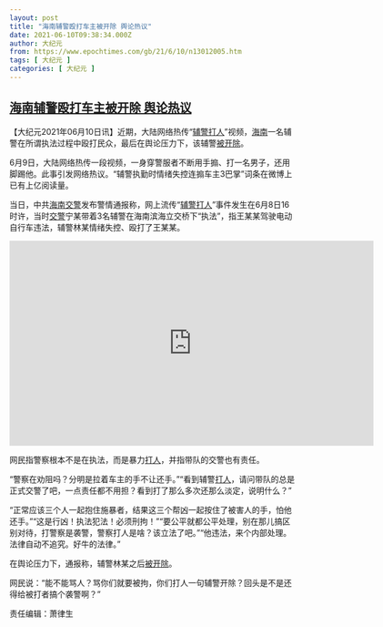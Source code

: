 ```yaml
---
layout: post
title: "海南辅警殴打车主被开除 舆论热议"
date: 2021-06-10T09:38:34.000Z
author: 大纪元
from: https://www.epochtimes.com/gb/21/6/10/n13012005.htm
tags: [ 大纪元 ]
categories: [ 大纪元 ]
---
```

<!--1623317914000-->
[海南辅警殴打车主被开除 舆论热议](https://www.epochtimes.com/gb/21/6/10/n13012005.htm)
------

<div>
<p>【大纪元2021年06月10日讯】近期，大陆网络热传“<a href="https://www.epochtimes.com/gb/tag/%E8%BE%85%E8%AD%A6%E6%89%93%E4%BA%BA.html">辅警打人</a>”视频，<a href="https://www.epochtimes.com/gb/tag/%E6%B5%B7%E5%8D%97.html">海南</a>一名辅警在所谓执法过程中殴打民众，最后在舆论压力下，该辅警<a href="https://www.epochtimes.com/gb/tag/%E8%A2%AB%E5%BC%80%E9%99%A4.html">被开除</a>。</p><p>6月9日，大陆网络热传一段视频，一身穿警服者不断用手搧、打一名男子，还用脚踢他。此事引发网络热议。“辅警执勤时情绪失控连搧车主3巴掌”词条在微博上已有上亿阅读量。</p><p>当日，中共<a href="https://www.epochtimes.com/gb/tag/%E6%B5%B7%E5%8D%97.html">海南</a><a href="https://www.epochtimes.com/gb/tag/%E4%BA%A4%E8%AD%A6.html">交警</a>发布警情通报称，网上流传“<a href="https://www.epochtimes.com/gb/tag/%E8%BE%85%E8%AD%A6%E6%89%93%E4%BA%BA.html">辅警打人</a>”事件发生在6月8日16时许，当时<a href="https://www.epochtimes.com/gb/tag/%E4%BA%A4%E8%AD%A6.html">交警</a>宁某带着3名辅警在海南滨海立交桥下“执法”，指王某某驾驶电动自行车违法，辅警林某情绪失控、殴打了王某某。</p><p style="text-align: center;"><iframe src="https://www.youmaker.com/embed/3311db7e-dd35-4043-96a3-bb3d4b157f21?r=16x9&amp;d=30" width="640" height="360" frameborder="0" allowfullscreen="allowfullscreen"></iframe></p><p>网民指警察根本不是在执法，而是暴力<a href="https://www.epochtimes.com/gb/tag/%E6%89%93%E4%BA%BA.html">打人</a>，并指带队的交警也有责任。</p><p>“警察在劝阻吗？分明是拉着车主的手不让还手。”“看到辅警<a href="https://www.epochtimes.com/gb/tag/%E6%89%93%E4%BA%BA.html">打人</a>，请问带队的总是正式交警了吧，一点责任都不用担？看到打了那么多次还那么淡定，说明什么？”</p><p>“正常应该三个人一起抱住施暴者，结果这三个帮凶一起按住了被害人的手，怕他还手。”“这是行凶！执法犯法！必须刑拘！”“要公平就都公平处理，别在那儿搞区别对待，打警察是袭警，警察打人是啥？该立法了吧。”“他违法，来个内部处理。法律自动不追究。好牛的法律。”</p><p>在舆论压力下，通报称，辅警林某之后<a href="https://www.epochtimes.com/gb/tag/%E8%A2%AB%E5%BC%80%E9%99%A4.html">被开除</a>。</p><p>网民说：“能不能骂人？骂你们就要被拘，你们打人一句辅警开除？回头是不是还得给被打者搞个袭警啊？”</p><p>责任编辑：萧律生</p>
</div>

